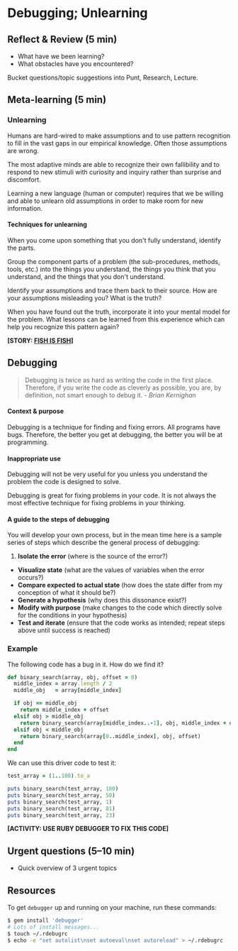 # Debugging; Unlearning

## Reflect & Review (5 min)

- What have we been learning?
- What obstacles have you encountered?

Bucket questions/topic suggestions into Punt, Research, Lecture.

## Meta-learning (5 min)

### Unlearning

Humans are hard-wired to make assumptions and to use pattern recognition to fill in the vast gaps in our empirical knowledge. Often those assumptions are wrong.

The most adaptive minds are able to recognize their own fallibility and to respond to new stimuli with curiosity and inquiry rather than surprise and discomfort.

Learning a new language (human or computer) requires that we be willing and able to unlearn old assumptions in order to make room for new information.

#### Techniques for unlearning

When you come upon something that you don't fully understand, identify the parts.

Group the component parts of a problem (the sub-procedures, methods, tools, etc.) into the things you understand, the things you think that you understand, and the things that you don't understand.

Identify your assumptions and trace them back to their source. How are your assumptions misleading you? What is the truth?

When you have found out the truth, incorporate it into your mental model for the problem. What lessons can be learned from this experience which can help you recognize this pattern again?

**[STORY: [FISH IS FISH](http://www.amazon.com/Fish-Leo-Lionni/dp/0394827996)]**

## Debugging

> Debugging is twice as hard as writing the code in the first place. Therefore, if you write the code as cleverly as possible, you are, by definition, not smart enough to debug it. <cite>- Brian Kernighan</cite>

#### Context & purpose

Debugging is a technique for finding and fixing errors. All programs have bugs. Therefore, the better you get at debugging, the better you will be at programming.

#### Inappropriate use

Debugging will not be very useful for you unless you understand the problem the code is designed to solve.

Debugging is great for fixing problems in your code. It is not always the most effective technique for fixing problems in your thinking.

#### A guide to the steps of debugging

You will develop your own process, but in the mean time here is a sample series of steps which describe the general process of debugging:

1. **Isolate the error** (where is the source of the error?)
- **Visualize state** (what are the values of variables when the error occurs?)
- **Compare expected to actual state** (how does the state differ from my conception of what it should be?)
- **Generate a hypothesis** (why does this dissonance exist?)
- **Modify with purpose** (make changes to the code which directly solve for the conditions in your hypothesis)
- **Test and iterate** (ensure that the code works as intended; repeat steps above until success is reached)

### Example

The following code has a bug in it. How do we find it?

```ruby
def binary_search(array, obj, offset = 0)
  middle_index = array.length / 2
  middle_obj   = array[middle_index]

  if obj == middle_obj
    return middle_index + offset
  elsif obj > middle_obj
    return binary_search(array[middle_index..-1], obj, middle_index + offset)
  elsif obj < middle_obj
    return binary_search(array[0..middle_index], obj, offset)
  end
end
```

We can use this driver code to test it:

```ruby
test_array = (1..100).to_a

puts binary_search(test_array, 100)
puts binary_search(test_array, 50)
puts binary_search(test_array, 1)
puts binary_search(test_array, 81)
puts binary_search(test_array, 23)
```

**[ACTIVITY: USE RUBY DEBUGGER TO FIX THIS CODE]**


## Urgent questions (5–10 min)

- Quick overview of 3 urgent topics

## Resources

To get `debugger` up and running on your machine, run these commands:

```bash
$ gem install 'debugger'
# Lots of install messages...
$ touch ~/.rdebugrc
$ echo -e "set autolist\nset autoeval\nset autoreload" > ~/.rdebugrc
```
